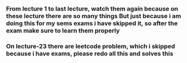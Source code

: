 ### From lecture 1 to last lecture, watch them again because on these lecture there are so many things But just because i am doing this for my sems exams i have skipped it, so after the exam make sure to learn them properly

### On lecture-23 there are leetcode problem, which i skipped because i have exams, please redo all this and solves this